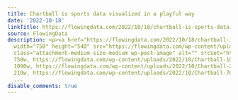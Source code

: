 ```yaml
---
title: Chartball is sports data visualized in a playful way
date: '2022-10-18'
linkTitle: https://flowingdata.com/2022/10/18/chartball-is-sports-data-visualized-in-a-playful-way/
source: FlowingData
description: <p><a href="https://flowingdata.com/2022/10/18/chartball-is-sports-data-visualized-in-a-playful-way/"><img
  width="750" height="540" src="https://flowingdata.com/wp-content/uploads/2022/10/Chartball-750x540.png"
  class="attachment-medium size-medium wp-post-image" alt="" srcset="https://flowingdata.com/wp-content/uploads/2022/10/Chartball-750x540.png
  750w, https://flowingdata.com/wp-content/uploads/2022/10/Chartball-1090x785.png
  1090w, https://flowingdata.com/wp-content/uploads/2022/10/Chartball-210x151.png
  210w, https://flowingdata.com/wp-content/uploads/2022/10/Chartball-768x553.png 768w,
  ...
disable_comments: true
---
```

<p><a href="https://flowingdata.com/2022/10/18/chartball-is-sports-data-visualized-in-a-playful-way/"><img width="750" height="540" src="https://flowingdata.com/wp-content/uploads/2022/10/Chartball-750x540.png" class="attachment-medium size-medium wp-post-image" alt="" srcset="https://flowingdata.com/wp-content/uploads/2022/10/Chartball-750x540.png 750w, https://flowingdata.com/wp-content/uploads/2022/10/Chartball-1090x785.png 1090w, https://flowingdata.com/wp-content/uploads/2022/10/Chartball-210x151.png 210w, https://flowingdata.com/wp-content/uploads/2022/10/Chartball-768x553.png 768w, ...